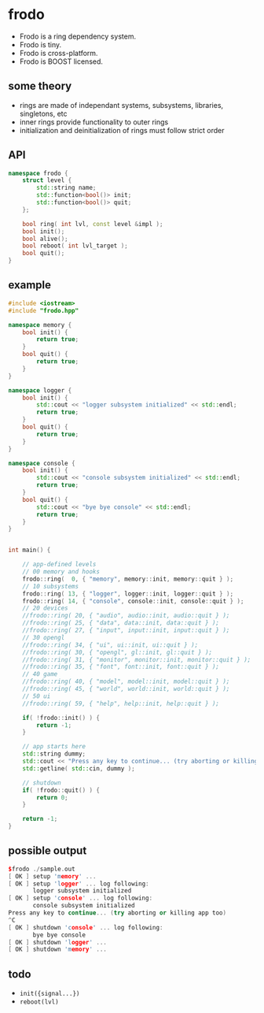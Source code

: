 frodo
=====

- Frodo is a ring dependency system. 
- Frodo is tiny.
- Frodo is cross-platform.
- Frodo is BOOST licensed.

## some theory
- rings are made of independant systems, subsystems, libraries, singletons, etc
- inner rings provide functionality to outer rings
- initialization and deinitialization of rings must follow strict order

## API
```c++
namespace frodo {
    struct level {
    	std::string name;
        std::function<bool()> init;
        std::function<bool()> quit;
    };

    bool ring( int lvl, const level &impl );
    bool init();
    bool alive();
    bool reboot( int lvl_target );
    bool quit();
}
```

## example
```c++
#include <iostream>
#include "frodo.hpp"

namespace memory {
    bool init() {
        return true;        
    }
    bool quit() {
        return true;
    }
}

namespace logger {
    bool init() {
        std::cout << "logger subsystem initialized" << std::endl;
        return true;
    }
    bool quit() {
        return true;
    }
}

namespace console {
    bool init() {
        std::cout << "console subsystem initialized" << std::endl;
        return true;
    }
    bool quit() {
        std::cout << "bye bye console" << std::endl;
        return true;
    }
}


int main() {

    // app-defined levels
    // 00 memory and hooks
    frodo::ring(  0, { "memory", memory::init, memory::quit } );
    // 10 subsystems
    frodo::ring( 13, { "logger", logger::init, logger::quit } );
    frodo::ring( 14, { "console", console::init, console::quit } );
    // 20 devices 
    //frodo::ring( 20, { "audio", audio::init, audio::quit } );
    //frodo::ring( 25, { "data", data::init, data::quit } );
    //frodo::ring( 27, { "input", input::init, input::quit } );
    // 30 opengl
    //frodo::ring( 34, { "ui", ui::init, ui::quit } );
    //frodo::ring( 30, { "opengl", gl::init, gl::quit } );
    //frodo::ring( 31, { "monitor", monitor::init, monitor::quit } );
    //frodo::ring( 35, { "font", font::init, font::quit } );
    // 40 game
    //frodo::ring( 40, { "model", model::init, model::quit } );
    //frodo::ring( 45, { "world", world::init, world::quit } );
    // 50 ui
    //frodo::ring( 59, { "help", help::init, help::quit } ); 

    if( !frodo::init() ) {
        return -1;
    }

    // app starts here
    std::string dummy;
    std::cout << "Press any key to continue... (try aborting or killing app too)" << std::endl;
    std::getline( std::cin, dummy );

    // shutdown
    if( !frodo::quit() ) {
        return 0;
    }

    return -1;
}
```

## possible output
```c++
$frodo ./sample.out
[ OK ] setup 'memory' ...
[ OK ] setup 'logger' ... log following:
       logger subsystem initialized
[ OK ] setup 'console' ... log following:
       console subsystem initialized
Press any key to continue... (try aborting or killing app too)
^C
[ OK ] shutdown 'console' ... log following:
       bye bye console
[ OK ] shutdown 'logger' ...
[ OK ] shutdown 'memory' ...
```

## todo
- `init({signal...})`
- `reboot(lvl)`

